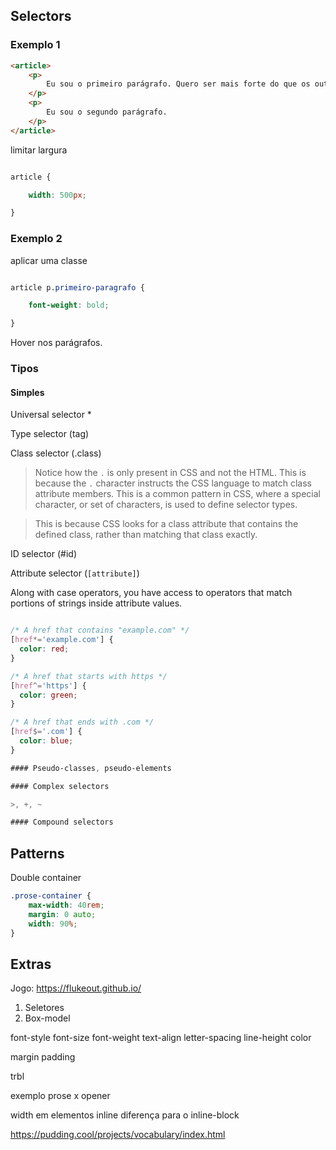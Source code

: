 ## Selectors

### Exemplo 1

```html
<article>
    <p>
        Eu sou o primeiro parágrafo. Quero ser mais forte do que os outros.
    </p>
    <p>
        Eu sou o segundo parágrafo.
    </p>
</article>
```

limitar largura

```css

article {

    width: 500px;

}
```

### Exemplo 2

aplicar uma classe

```css

article p.primeiro-paragrafo {

    font-weight: bold;

}
```

Hover nos parágrafos.


### Tipos

#### Simples

Universal selector *

Type selector (tag)

Class selector (.class)

> Notice how the `.` is only present in CSS and not the HTML. This is because the `.` character instructs the CSS language to match class attribute members. This is a common pattern in CSS, where a special character, or set of characters, is used to define selector types.

<div class="my-class another-class some-other-class"></div>

> This is because CSS looks for a class attribute that contains the defined class, rather than matching that class exactly.

ID selector (#id)

Attribute selector (`[attribute]`)

Along with case operators, you have access to operators that match portions of strings inside attribute values.

```css

/* A href that contains "example.com" */
[href*='example.com'] {
  color: red;
}

/* A href that starts with https */
[href^='https'] {
  color: green;
}

/* A href that ends with .com */
[href$='.com'] {
  color: blue;
}

#### Pseudo-classes, pseudo-elements

#### Complex selectors

>, +, ~

#### Compound selectors

```

## Patterns

Double container

```css
.prose-container {
    max-width: 40rem;
    margin: 0 auto;
    width: 90%;
}
```

## Extras

Jogo: https://flukeout.github.io/


1. Seletores
2. Box-model



font-style
font-size
font-weight
text-align
letter-spacing
line-height
color

margin
padding

trbl

exemplo prose x  opener

width em elementos inline
diferença para o inline-block


https://pudding.cool/projects/vocabulary/index.html